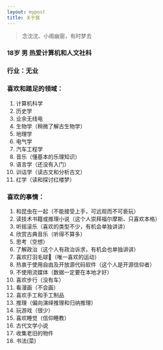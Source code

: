```yaml
---
layout: mypost
title: 关于我
---
```


> 念沈沈、小阁幽窗，有时梦去

### 18岁 男 热爱计算机和人文社科

### 行业：无业

### 喜欢和踏足的领域：
1. 计算机科学
2. 历史学
3. 业余无线电
4. 生物学（稍微了解古生物学）
5. 地理学
6. 电气学
7. 汽车工程学
8. 音乐（懂基本的乐理知识）
9. 语言学（还没有入门）
10. 训诂学（读古文和分析古文）
11. 红学（读和探讨红楼梦）

### 喜欢的事情：
1. 和昆虫在一起（不能接受上手，可远观而不可亵玩）
2. 读技术书籍或推理小说（这个人崇拜福尔摩斯、只喜欢本格）
3. 听摇滚乐（喜欢的类型不少，有机会单独讲讲）
4. 欣赏古典音乐（听得不算多）
5. 思考（空想）
6. 了解政治（这个人有政治诉求，有机会也单独讲讲）
7. 喜欢打羽毛球🏸（唯一喜欢的运动）
8. 热衷于使用自由及开放源代码软件（这个人是开源信仰者）
9. 不使用流媒体（数据一定要在本地才好） 
10. 喜欢步行（没有车）
11. 看漫画（不会画）
12. 喜欢手工和手工制品
13. 推理（偏向演绎推理和归纳推理）
14. 玩游戏（很少）
15. 喜欢睡觉（信仰睡教）
16. 古代文学小说
17. 收集老旧的物件
17. 书法(菜)

